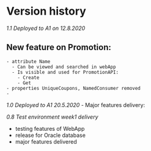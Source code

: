 # Version history
  *1.1 Deployed to A1 on 12.8.2020*
  ## New feature on Promotion:
    - attribute Name
      - Can be viewed and searched in webApp
      - Is visible and used for PromotionAPI:
        - Create
        - Get
    - properties UniqueCoupons, NamedConsumer removed
    - 
  *1.0 Deployed to A1 20.5.2020*
    - Major features delivery:

  *0.8 Test environment week1 delivery*
   - testing features of WebApp
   - release for Oracle database
   - major features delivered
